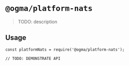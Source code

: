# `@ogma/platform-nats`

> TODO: description

## Usage

```
const platformNats = require('@ogma/platform-nats');

// TODO: DEMONSTRATE API
```
